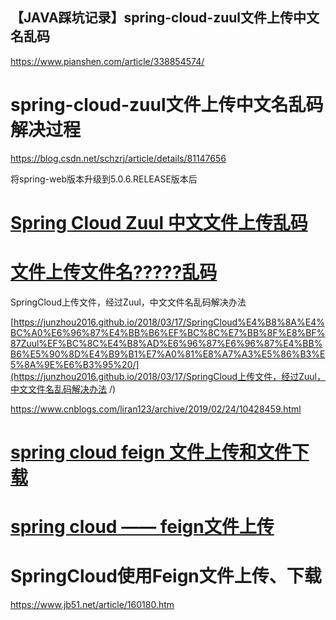 ## 【JAVA踩坑记录】spring-cloud-zuul文件上传中文名乱码

https://www.pianshen.com/article/338854574/





# spring-cloud-zuul文件上传中文名乱码解决过程

https://blog.csdn.net/schzrj/article/details/81147656

将spring-web版本升级到5.0.6.RELEASE版本后



# [Spring Cloud Zuul 中文文件上传乱码](https://www.cnblogs.com/lishan1/p/10318966.html)





# [文件上传文件名?????乱码](https://www.cnblogs.com/god-monk/p/10789324.html)











SpringCloud上传文件，经过Zuul，中文文件名乱码解决办法

[https://junzhou2016.github.io/2018/03/17/SpringCloud%E4%B8%8A%E4%BC%A0%E6%96%87%E4%BB%B6%EF%BC%8C%E7%BB%8F%E8%BF%87Zuul%EF%BC%8C%E4%B8%AD%E6%96%87%E6%96%87%E4%BB%B6%E5%90%8D%E4%B9%B1%E7%A0%81%E8%A7%A3%E5%86%B3%E5%8A%9E%E6%B3%95%20/](https://junzhou2016.github.io/2018/03/17/SpringCloud上传文件，经过Zuul，中文文件名乱码解决办法 /)







https://www.cnblogs.com/liran123/archive/2019/02/24/10428459.html



# [spring cloud feign 文件上传和文件下载](https://www.cnblogs.com/liran123/p/10428459.html)



# [spring cloud —— feign文件上传](https://www.cnblogs.com/ntfblogs/p/11107335.html)





# SpringCloud使用Feign文件上传、下载

https://www.jb51.net/article/160180.htm
